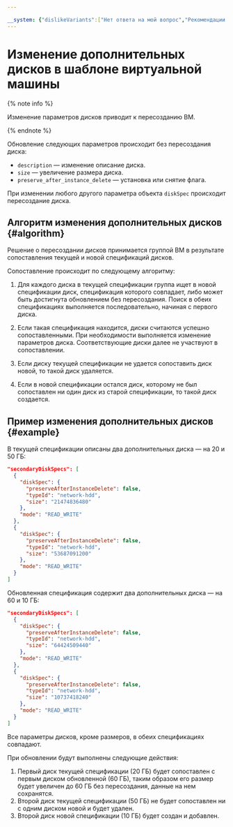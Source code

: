 ```yaml
---

__system: {"dislikeVariants":["Нет ответа на мой вопрос","Рекомендации не помогли","Содержание не соответствует заголовку","Другое"]}
---
```

# Изменение дополнительных дисков в шаблоне виртуальной машины

{% note info %}

Изменение параметров дисков приводит к пересозданию ВМ.

{% endnote %}

Обновление следующих параметров происходит без пересоздания диска:

* `description` — изменение описание диска.
* `size` — увеличение размера диска.
* `preserve_after_instance_delete` — установка или снятие флага.

При изменении любого другого параметра объекта `diskSpec` происходит пересоздание диска.

## Алгоритм изменения дополнительных дисков {#algorithm}

Решение о пересоздании дисков принимается группой ВМ в результате сопоставления текущей и новой спецификаций дисков.

Сопоставление происходит по следующему алгоритму:

1. Для каждого диска в текущей спецификации группа ищет в новой спецификации диск, спецификация которого совпадает, либо может быть достигнута обновлением без пересоздания. Поиск в обеих спецификациях выполняется последовательно, начиная с первого диска.

1. Если такая спецификация находится, диски считаются успешно сопоставленными. При необходимости выполняется изменение параметров диска. Соответствующие диски далее не участвуют в сопоставлении.

1. Если диску текущей спецификации не удается сопоставить диск новой, то такой диск удаляется.

1. Если в новой спецификации остался диск, которому не был сопоставлен ни один диск из старой спецификации, то такой диск создается.

## Пример изменения дополнительных дисков {#example}

В текущей спецификации описаны два дополнительных диска — на 20 и 50 ГБ:

```json
"secondaryDiskSpecs": [
  {
    "diskSpec": {
      "preserveAfterInstanceDelete": false,
      "typeId": "network-hdd",
      "size": "21474836480"
    },
    "mode": "READ_WRITE"
  },
  {
    "diskSpec": {
      "preserveAfterInstanceDelete": false,
      "typeId": "network-hdd",
      "size": "53687091200"
    },
    "mode": "READ_WRITE"
  }
]
```

Обновленная спецификация содержит два дополнительных диска — на 60 и 10 ГБ:

```json
"secondaryDiskSpecs": [
  {
    "diskSpec": {
      "preserveAfterInstanceDelete": false,
      "typeId": "network-hdd",
      "size": "64424509440"
    },
    "mode": "READ_WRITE"
  },
  {
    "diskSpec": {
      "preserveAfterInstanceDelete": false,
      "typeId": "network-hdd",
      "size": "10737418240"
    },
    "mode": "READ_WRITE"
  }
]
```

Все параметры дисков, кроме размеров, в обеих спецификациях совпадают.

При обновлении будут выполнены следующие действия:

1. Первый диск текущей спецификации (20 ГБ) будет сопоставлен с первым диском обновленной (60 ГБ), таким образом его размер будет увеличен до 60 ГБ без пересоздания, данные на нем сохранятся.
1. Второй диск текущей спецификации (50 ГБ) не будет сопоставлен ни с одним диском новой и будет удален.
1. Второй диск новой спецификации (10 ГБ) будет создан и добавлен.
